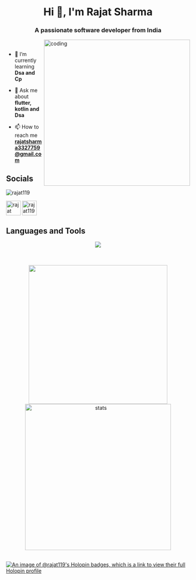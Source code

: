<h1 align="center">Hi 👋, I'm Rajat Sharma</h1>
<h3 align="center">A passionate software developer from India</h3>

<img align="right" src="https://user-images.githubusercontent.com/55389276/140866485-8fb1c876-9a8f-4d6a-98dc-08c4981eaf70.gif" alt="coding" width="400"/>

</br>

- 🌱 I’m currently learning **Dsa and Cp**

- 💬 Ask me about **flutter, kotlin and Dsa**

- 📫 How to reach me **rajatsharma3327759@gmail.com**


## Socials
<p> <img src="https://komarev.com/ghpvc/?username=rajat119&label=Profile%20views&color=0e75b6&style=flat" alt="rajat119" /> </p>
<a href="https://www.linkedin.com/in/rajat-sharma-063b69132/" target="blank"><img align="center" src="https://camo.githubusercontent.com/ba86bf38e35b60d10762fe2a2f549ea31c53f4d24a102ba1838388e74d41b65c/68747470733a2f2f6368656574616864657369676e73747564696f2e636f6d2f4e4870686f746f6772617068792f77702d636f6e74656e742f75706c6f6164732f323031342f30322f69636f6e2d6c696e6b6564696e2e706e67" alt="rajat sharma" height="40" width="40" /></a>
<a href="https://www.leetcode.com/rajat119" target="blank"><img align="center" src="https://www.bing.com/th?id=AMMS_70d24204b5762e87b74eac2eeac1d390&w=116&h=116&c=7&o=6&dpr=1.5&pid=SANGAM" alt="rajat119" height="40" width="40" /></a>


## Languages and Tools
<p align="center">
<img  src="https://skillicons.dev/icons?i=html,css,js,flutter,dart,github,vscode,androidstudio,java,cpp,python,firebase,mongodb,aws,googlecloud" >
</p>

</br>

</br>

<div align='center' width="6rem">
    <img   width="380px" src="https://github-readme-stats.vercel.app/api?username=Rajat119&theme=jolly&show_icons=true"/>
    <img  width="400px" src="https://github-readme-streak-stats.herokuapp.com?user=Rajat119&theme=jolly&border_radius=5" alt= "stats"/>
</div>

<!--
![rajat119's Top Languages](https://github-readme-stats.vercel.app/api/top-langs/?username=rajat119&theme=radical&show_icons=true&hide_border=true&layout=compact)
-->

</br>

[![An image of @rajat119's Holopin badges, which is a link to view their full Holopin profile](https://holopin.me/rajat119)](https://holopin.io/@rajat119)
